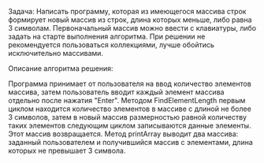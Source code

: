 Задача: Написать программу, которая из имеющегося массива строк формирует новый массив из строк, длина которых меньше, либо равна 3 символам. Первоначальный массив можно ввести с клавиатуры, либо задать на старте выполнения алгоритма. При решении не рекомендуется пользоваться коллекциями, лучше обойтись исключительно массивами.


Описание алгоритма решения:

Программа принимает от пользователя на ввод количество элементов массива, затем пользователь вводит каждый элемент массива отдельно после нажатия "Enter". Методом FindElementLength первым циклом находится количество элементов в массиве с длиной не более 3 символов, затем в новый массив размерностью равной количеству таких элементов следующим циклом записываются данные элементы. Этот массив возвращается. Метод printArray выводит два массива: заданный пользователем и получившийся массив с элементами, длина которых не превышает 3 символа. 
